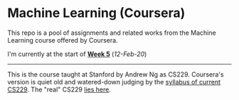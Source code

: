# Machine Learning (Coursera)

This repo is a pool of assignments and related works from the Machine Learning course offered by Coursera.

I'm currently at the start of **[Week 5](https://www.coursera.org/learn/machine-learning/home/week/5)** (*12-Feb-20*)

---
This is the course taught at Stanford by Andrew Ng as CS229. Coursera's version is quiet old and watered-down judging by the [syllabus of current CS229](http://cs229.stanford.edu/syllabus.html).  The "real" CS229 [lies here](https://see.stanford.edu/Course/CS229).
